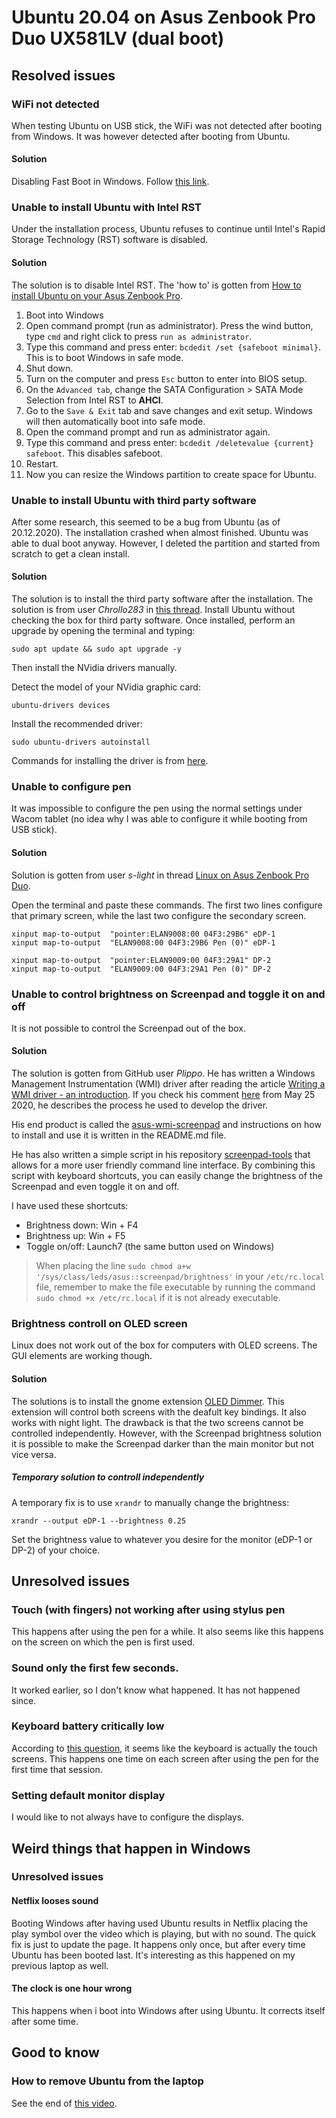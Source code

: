 # Ubuntu 20.04 on Asus Zenbook Pro Duo UX581LV (dual boot)

## Resolved issues

### WiFi not detected
When testing Ubuntu on USB stick, the WiFi was not detected after booting from Windows. It was however detected after booting from Ubuntu.

#### Solution
Disabling Fast Boot in Windows. Follow [this link](https://help.uaudio.com/hc/en-us/articles/213195423-How-To-Disable-Fast-Startup-in-Windows-10).

### Unable to install Ubuntu with Intel RST
Under the installation process, Ubuntu refuses to continue until Intel's Rapid Storage Technology (RST) software is disabled.

#### Solution
The solution is to disable Intel RST. The 'how to' is gotten from [How to install Ubuntu on your Asus Zenbook Pro](https://jeroen.pro/2019/05/how-to-install-ubuntu-on-your-asus-zenbook-pro/?fbclid=IwAR1MFaQufni8Rs1reRJteimvUXhazMChcsoHMV7fikxMzBzOPvVXvrO7J-k).

1. Boot into Windows
2. Open command prompt (run as administrator). Press the wind button, type `cmd` and right click to press `run as administrator`.
3. Type this command and press enter: `bcdedit /set {safeboot minimal}`. This is to boot Windows in safe mode.
4. Shut down.
5. Turn on the computer and press `Esc` button to enter into BIOS setup.
6. On the `Advanced tab`, change the SATA Configuration > SATA Mode Selection from Intel RST to **AHCI**.
7. Go to the `Save & Exit` tab and save changes and exit setup. Windows will then automatically boot into safe mode.
8. Open the command prompt and run as administrator again.
9. Type this command and press enter: `bcdedit /deletevalue {current} safeboot`. This disables safeboot.
10. Restart.
11. Now you can resize the Windows partition to create space for Ubuntu.

### Unable to install Ubuntu with third party software
After some research, this seemed to be a bug from Ubuntu (as of 20.12.2020). The installation crashed when almost finished. Ubuntu was able to dual boot anyway. However,
I deleted the partition and started from scratch to get a clean install.

#### Solution
The solution is to install the third party software after the installation. The solution is from user *Chrollo283* in [this thread](https://www.reddit.com/r/Ubuntu/comments/iyj18z/installer_crashed_for_some_reason_if_anyone_could/). Install Ubuntu without checking the box for third party software. Once installed, perform an upgrade by opening the terminal and typing:

```
sudo apt update && sudo apt upgrade -y
```

Then install the NVidia drivers manually.

Detect the model of your NVidia graphic card:

```
ubuntu-drivers devices
```

Install the recommended driver:

```
sudo ubuntu-drivers autoinstall
```

Commands for installing the driver is from [here](https://linuxconfig.org/how-to-install-the-nvidia-drivers-on-ubuntu-20-04-focal-fossa-linux).

### Unable to configure pen
It was impossible to configure the pen using the normal settings under Wacom tablet (no idea why I was able to configure it while booting from USB stick).

#### Solution
Solution is gotten from user *s-light* in thread [Linux on Asus Zenbook Pro Duo](https://www.reddit.com/r/ASUS/comments/denjgl/linux_on_asus_zenbook_pro_duo_ux581gv/).

Open the terminal and paste these commands. The first two lines configure that primary screen, while the last two configure the secondary screen.

```
xinput map-to-output  "pointer:ELAN9008:00 04F3:29B6" eDP-1
xinput map-to-output  "ELAN9008:00 04F3:29B6 Pen (0)" eDP-1

xinput map-to-output  "pointer:ELAN9009:00 04F3:29A1" DP-2
xinput map-to-output  "ELAN9009:00 04F3:29A1 Pen (0)" DP-2
```

### Unable to control brightness on Screenpad and toggle it on and off
It is not possible to control the Screenpad out of the box.

#### Solution
The solution is gotten from GitHub user *Plippo*. He has written a Windows Management Instrumentation (WMI) driver after reading the article [Writing a WMI driver - an introduction](https://lwn.net/Articles/391230/). If you check his comment [here](https://github.com/s-light/ASUS-ZenBook-Pro-Duo-UX581GV/issues/1) from May 25 2020, he describes the process he used to develop the driver.

His end product is called the [asus-wmi-screenpad](https://github.com/Plippo/asus-wmi-screenpad) and instructions on how to install and use it is written in the README.md file.

He has also written a simple script in his repository [screenpad-tools](https://github.com/Plippo/screenpad-tools) that allows for a more user friendly command line interface. By combining this script with keyboard shortcuts, you can easily change the brightness of the Screenpad and even toggle it on and off.

I have used these shortcuts:
* Brightness down: Win + F4
* Brightness up: Win + F5
* Toggle on/off: Launch7 (the same button used on Windows)

> When placing the line `sudo chmod a+w '/sys/class/leds/asus::screenpad/brightness'` in your `/etc/rc.local` file, remember to make the file executable by running the command `sudo chmod +x /etc/rc.local` if it is not already executable.


### Brightness controll on OLED screen
Linux does not work out of the box for computers with OLED screens. The GUI elements are working though.

#### Solution
The solutions is to install the gnome extension [OLED Dimmer](https://extensions.gnome.org/extension/1222/oled-dimmer/). This extension will control both screens with the deafult key bindings. It also works with night light. The drawback is that the two screens cannot be controlled independently. However, with the Screenpad brightness solution it is possible to make the Screenpad darker than the main monitor but not vice versa.

##### Temporary solution to controll independently
A temporary fix is to use `xrandr` to manually change the brightness:

```
xrandr --output eDP-1 --brightness 0.25
```
Set the brightness value to whatever you desire for the monitor (eDP-1 or DP-2) of your choice.

## Unresolved issues

### Touch (with fingers) not working after using stylus pen
This happens after using the pen for a while. It also seems like this happens on the screen on which the pen is first used.

### Sound only the first few seconds.
It worked earlier, so I don't know what happened. It has not happened since.

### Keyboard battery critically low
According to [this question](https://askubuntu.com/questions/1190836/keyboard-battery-low-for-laptops-built-in-device), it seems like the keyboard is actually the touch screens.
This happens one time on each screen after using the pen for the first time that session.

### Setting default monitor display
I would like to not always have to configure the displays.

## Weird things that happen in Windows

### Unresolved issues

#### Netflix looses sound
Booting Windows after having used Ubuntu results in Netflix placing the play symbol over the video which is playing, but with no sound. The quick fix is just to update the page. It happens only once, but after every time Ubuntu has been booted last. It's interesting as this happened on my previous laptop as well.

#### The clock is one hour wrong
This happens when i boot into Windows after using Ubuntu. It corrects itself after some time.

## Good to know

### How to remove Ubuntu from the laptop
See the end of [this video](https://www.youtube.com/watch?v=aKKdiqVHNqw&t=10s&ab_channel=KskRoyal).
